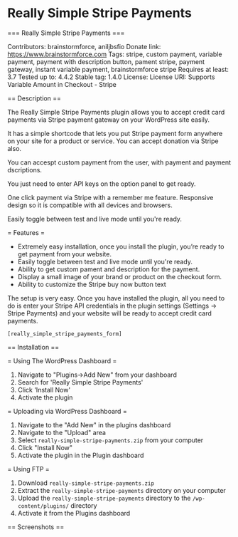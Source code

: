 # Really Simple Stripe Payments
===  Really Simple Stripe Payments ===

Contributors: brainstormforce, aniljbsfio
Donate link: https://www.brainstormforce.com
Tags: stripe, custom payment, variable payment, payment with description button, pament stripe, payment gateway, instant variable payment, brainstormforce stripe
Requires at least: 3.7
Tested up to: 4.4.2
Stable tag: 1.4.0
License: 
License URI: 
Supports Variable Amount in Checkout - Stripe

== Description ==

The Really Simple Stripe Payments plugin allows you to accept credit card payments via Stripe payment gateway on your WordPress site easily. 

It has a simple shortcode that lets you put Stripe payment form anywhere on your site for a product or service. You can accept donation via Stripe also.

You can accespt custom payment from the user, with payment and payment dscriptions.

You just need to enter API keys on the option panel to get ready.

One click payment via Stripe with a remember me feature. Responsive design so it is compatible with all devices and browsers.

Easily toggle between test and live mode until you're ready.

= Features =

* Extremely easy installation, once you install the plugin, you’re ready to
get payment from your website.
* Easily toggle between test and live mode until you're ready.
* Ability to get custom pament and description for the payment.
* Display a small image of your brand or product on the checkout form.
* Ability to customize the Stripe buy now button text

The setup is very easy. Once you have installed the plugin, all you need to do is enter your Stripe API credentials in the plugin settings (Settings -> Stripe Payments) and your website will be ready to accept credit card payments.

`[really_simple_stripe_payments_form]`


== Installation ==

= Using The WordPress Dashboard =

1. Navigate to "Plugins->Add New" from your dashboard
2. Search for 'Really Simple Stripe Payments'
3. Click 'Install Now'
4. Activate the plugin

= Uploading via WordPress Dashboard =

1. Navigate to the "Add New" in the plugins dashboard
2. Navigate to the "Upload" area
3. Select `really-simple-stripe-payments.zip` from your computer
4. Click "Install Now"
5. Activate the plugin in the Plugin dashboard

= Using FTP =

1. Download `really-simple-stripe-payments.zip`
2. Extract the `really-simple-stripe-payments` directory on your computer
3. Upload the `really-simple-stripe-payments` directory to the `/wp-content/plugins/` directory
4. Activate it from the Plugins dashboard

== Screenshots ==